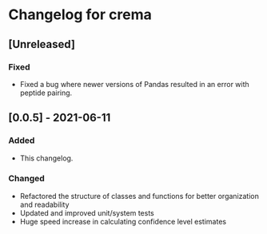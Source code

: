 # Changelog for crema  

## [Unreleased]
### Fixed
- Fixed a bug where newer versions of Pandas resulted in an error with peptide
  pairing.

## [0.0.5] - 2021-06-11  
### Added  
- This changelog.

### Changed  
- Refactored the structure of classes and functions for better organization and readability
- Updated and improved unit/system tests
- Huge speed increase in calculating confidence level estimates
